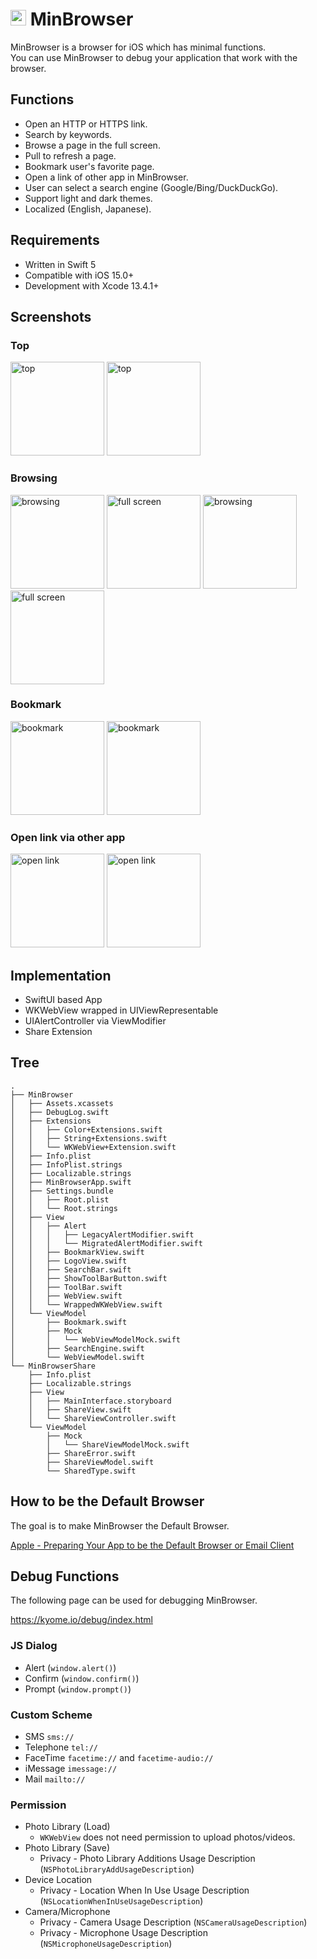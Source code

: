 # <img src="Resources/rounded-icon.png" alt="logo" width="25px" height="25px" /> MinBrowser

MinBrowser is a browser for iOS which has minimal functions.<br>
You can use MinBrowser to debug your application that work with the browser.

## Functions

- Open an HTTP or HTTPS link.
- Search by keywords.
- Browse a page in the full screen.
- Pull to refresh a page.
- Bookmark user's favorite page.
- Open a link of other app in MinBrowser.
- User can select a search engine (Google/Bing/DuckDuckGo).
- Support light and dark themes.
- Localized (English, Japanese).

## Requirements

- Written in Swift 5
- Compatible with iOS 15.0+
- Development with Xcode 13.4.1+

## Screenshots

### Top

<div>
  <img src="Resources/light/1-top.png" alt="top" width="150px" />
  <img src="Resources/dark/1-top.png" alt="top" width="150px" />
</div>
    
### Browsing

<div>
  <img src="Resources/light/2-browsing.png" alt="browsing" width="150px" />
  <img src="Resources/light/3-full-screen.png" alt="full screen" width="150px" />
  <img src="Resources/dark/2-browsing.png" alt="browsing" width="150px" />
  <img src="Resources/dark/3-full-screen.png" alt="full screen" width="150px" />
</div>
    
### Bookmark

<div>
  <img src="Resources/light/4-bookmark.png" alt="bookmark" width="150px" />
  <img src="Resources/dark/4-bookmark.png" alt="bookmark" width="150px" />
</div>

### Open link via other app

<div>
  <img src="Resources/light/5-open-link.png" alt="open link" width="150px" />
  <img src="Resources/dark/5-open-link.png" alt="open link" width="150px" />
</div>
    
## Implementation

- SwiftUI based App
- WKWebView wrapped in UIViewRepresentable
- UIAlertController via ViewModifier
- Share Extension

## Tree

```plain
.
├── MinBrowser
│   ├── Assets.xcassets
│   ├── DebugLog.swift
│   ├── Extensions
│   │   ├── Color+Extensions.swift
│   │   ├── String+Extensions.swift
│   │   └── WKWebView+Extension.swift
│   ├── Info.plist
│   ├── InfoPlist.strings
│   ├── Localizable.strings
│   ├── MinBrowserApp.swift
│   ├── Settings.bundle
│   │   ├── Root.plist
│   │   └── Root.strings
│   ├── View
│   │   ├── Alert
│   │   │   ├── LegacyAlertModifier.swift
│   │   │   └── MigratedAlertModifier.swift
│   │   ├── BookmarkView.swift
│   │   ├── LogoView.swift
│   │   ├── SearchBar.swift
│   │   ├── ShowToolBarButton.swift
│   │   ├── ToolBar.swift
│   │   ├── WebView.swift
│   │   └── WrappedWKWebView.swift
│   └── ViewModel
│       ├── Bookmark.swift
│       ├── Mock
│       │   └── WebViewModelMock.swift
│       ├── SearchEngine.swift
│       └── WebViewModel.swift
└── MinBrowserShare
    ├── Info.plist
    ├── Localizable.strings
    ├── View
    │   ├── MainInterface.storyboard
    │   ├── ShareView.swift
    │   └── ShareViewController.swift
    └── ViewModel
        ├── Mock
        │   └── ShareViewModelMock.swift
        ├── ShareError.swift
        ├── ShareViewModel.swift
        └── SharedType.swift
```

## How to be the Default Browser

The goal is to make MinBrowser the Default Browser.

[Apple - Preparing Your App to be the Default Browser or Email Client](https://developer.apple.com/documentation/xcode/preparing-your-app-to-be-the-default-browser-or-email-client)

## Debug Functions

The following page can be used for debugging MinBrowser.

https://kyome.io/debug/index.html

### JS Dialog

- Alert (`window.alert()`)
- Confirm (`window.confirm()`)
- Prompt (`window.prompt()`)

### Custom Scheme

- SMS `sms://`
- Telephone `tel://`
- FaceTime `facetime://` and `facetime-audio://`
- iMessage `imessage://`
- Mail `mailto://`

### Permission

- Photo Library (Load)
  - `WKWebView` does not need permission to upload photos/videos.
- Photo Library (Save)
  - Privacy - Photo Library Additions Usage Description (`NSPhotoLibraryAddUsageDescription`)
- Device Location
  - Privacy - Location When In Use Usage Description (`NSLocationWhenInUseUsageDescription`)
- Camera/Microphone
  - Privacy - Camera Usage Description (`NSCameraUsageDescription`)
  - Privacy - Microphone Usage Description (`NSMicrophoneUsageDescription`)
